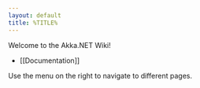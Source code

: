 ```yaml
---
layout: default
title: %TITLE%
---
```

Welcome to the Akka.NET Wiki!

* [[Documentation]]

Use the menu on the right to navigate to different pages.